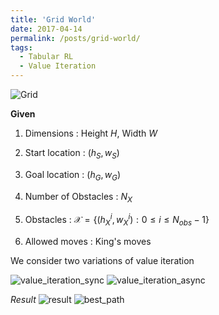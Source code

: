 ```yaml
---
title: 'Grid World'
date: 2017-04-14
permalink: /posts/grid-world/
tags:
  - Tabular RL
  - Value Iteration
---
```

![Grid](https://adi3e08.github.io/files/blog/grid-world/imgs/grid.png)

**Given**

1.  Dimensions : Height $H$, Width $W$

2.  Start location : $(h_{S},w_{S})$

3.  Goal location : $(h_{G},w_{G})$

4.  Number of Obstacles : $N_{X}$

5.  Obstacles :
    $\mathcal{X} = \{ (h_{X}^{i},w_{X}^{i}):  0 \leq i \leq N_{obs}-1 \}$

6.  Allowed moves : King's moves

We consider two variations of value iteration

![value_iteration_sync](https://adi3e08.github.io/files/blog/grid-world/imgs/value_iteration_sync.png)
![value_iteration_async](https://adi3e08.github.io/files/blog/grid-world/imgs/value_iteration_async.png)

*Result*
![result](https://adi3e08.github.io/files/blog/grid-world/imgs/result.png)
![best_path](https://adi3e08.github.io/files/blog/grid-world/imgs/best_path.png)
